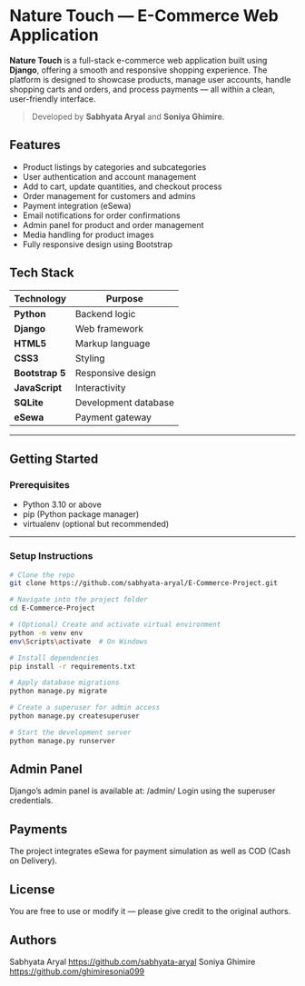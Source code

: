# Nature Touch — E-Commerce Web Application

**Nature Touch** is a full-stack e-commerce web application built using **Django**, offering a smooth and responsive shopping experience. The platform is designed to showcase products, manage user accounts, handle shopping carts and orders, and process payments — all within a clean, user-friendly interface.

> Developed by **Sabhyata Aryal** and **Soniya Ghimire**.

## Features

- Product listings by categories and subcategories  
- User authentication and account management  
- Add to cart, update quantities, and checkout process  
- Order management for customers and admins  
- Payment integration (eSewa)  
- Email notifications for order confirmations  
- Admin panel for product and order management  
- Media handling for product images  
- Fully responsive design using Bootstrap  



## Tech Stack

| Technology      | Purpose                |
|-----------------|------------------------|
| **Python**      | Backend logic          |
| **Django**      | Web framework          |
| **HTML5**       | Markup language        |
| **CSS3**        | Styling                |
| **Bootstrap 5** | Responsive design      |
| **JavaScript**  | Interactivity          |
| **SQLite**      | Development database   |
| **eSewa**       | Payment gateway        |

---

## Getting Started

### Prerequisites

- Python 3.10 or above  
- pip (Python package manager)  
- virtualenv (optional but recommended)  

---

### Setup Instructions

```bash
# Clone the repo
git clone https://github.com/sabhyata-aryal/E-Commerce-Project.git

# Navigate into the project folder
cd E-Commerce-Project

# (Optional) Create and activate virtual environment
python -m venv env
env\Scripts\activate  # On Windows

# Install dependencies
pip install -r requirements.txt

# Apply database migrations
python manage.py migrate

# Create a superuser for admin access
python manage.py createsuperuser

# Start the development server
python manage.py runserver

```
## Admin Panel

Django’s admin panel is available at:
/admin/
Login using the superuser credentials.

## Payments

The project integrates eSewa for payment simulation as well as COD (Cash on Delivery).

## License

You are free to use or modify it — please give credit to the original authors.

## Authors

Sabhyata Aryal https://github.com/sabhyata-aryal
Soniya Ghimire https://github.com/ghimiresonia099
